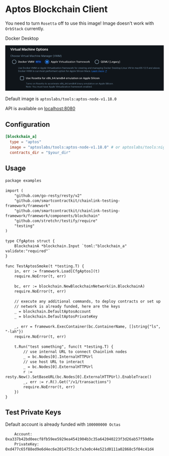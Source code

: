 # Aptos Blockchain Client

You need to turn `Rosetta` off to use this image! Image doesn't work with `OrbStack` currently.

Docker Desktop

![img.png](rosetta-settings.png)

Default image is `aptoslabs/tools:aptos-node-v1.18.0`

API is available on [localhost:8080](http://localhost:8080/v1)

## Configuration

```toml
[blockchain_a]
  type = "aptos"
  image = "aptoslabs/tools:aptos-node-v1.18.0" # or aptoslabs/tools:nightly
  contracts_dir = "$your_dir"
```

## Usage

```golang
package examples

import (
	"github.com/go-resty/resty/v2"
	"github.com/smartcontractkit/chainlink-testing-framework/framework"
	"github.com/smartcontractkit/chainlink-testing-framework/framework/components/blockchain"
	"github.com/stretchr/testify/require"
	"testing"
)

type CfgAptos struct {
	BlockchainA *blockchain.Input `toml:"blockchain_a" validate:"required"`
}

func TestAptosSmoke(t *testing.T) {
	in, err := framework.Load[CfgAptos](t)
	require.NoError(t, err)

	bc, err := blockchain.NewBlockchainNetwork(in.BlockchainA)
	require.NoError(t, err)

	// execute any additional commands, to deploy contracts or set up
	// network is already funded, here are the keys
	_ = blockchain.DefaultAptosAccount
	_ = blockchain.DefaultAptosPrivateKey

	_, err = framework.ExecContainer(bc.ContainerName, []string{"ls", "-lah"})
	require.NoError(t, err)

	t.Run("test something", func(t *testing.T) {
		// use internal URL to connect Chainlink nodes
		_ = bc.Nodes[0].InternalHTTPUrl
		// use host URL to interact
		_ = bc.Nodes[0].ExternalHTTPUrl
		r := resty.New().SetBaseURL(bc.Nodes[0].ExternalHTTPUrl).EnableTrace()
		_, err := r.R().Get("/v1/transactions")
		require.NoError(t, err)
	})
}
```

## Test Private Keys

Default account is already funded with `100000000 Octas`

```
	Account: 0xa337b42bd0eecf8fb59ee5929ea4541904b3c35a642040223f3d26ab57f59d6e
	PrivateKey: 0xd477c65f88ed9e6d4ec6e2014755c3cfa3e0c44e521d0111a02868c5f04c41d4
```
